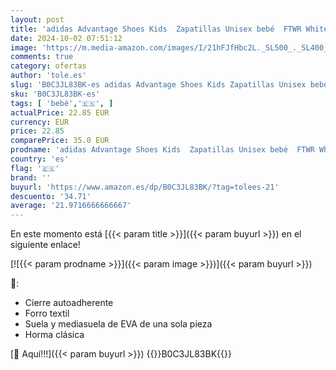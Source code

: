 ```yaml
---
layout: post
title: 'adidas Advantage Shoes Kids  Zapatillas Unisex bebé  FTWR White/FTWR White/Green  26 EU'
date: 2024-10-02 07:51:12
image: 'https://m.media-amazon.com/images/I/21hFJfHbc2L._SL500_._SL400_.jpg'
comments: true
category: ofertas
author: 'tole.es'
slug: 'B0C3JL83BK-es adidas Advantage Shoes Kids Zapatillas Unisex bebé FTWR...'
sku: 'B0C3JL83BK-es'
tags: [ 'bebé','🇪🇸', ]
actualPrice: 22.85 EUR
currency: EUR
price: 22.85
comparePrice: 35.0 EUR
prodname: 'adidas Advantage Shoes Kids  Zapatillas Unisex bebé  FTWR White/FTWR White/Green  26 EU'
country: 'es'
flag: '🇪🇸'
brand: ''
buyurl: 'https://www.amazon.es/dp/B0C3JL83BK/?tag=tolees-21'
descuento: '34.71'
average: '21.9716666666667'
---
```


En este momento está [{{< param title >}}]({{< param buyurl >}}) en el siguiente enlace!

[![{{< param prodname >}}]({{< param image >}})]({{< param buyurl >}})

🔎:

- Cierre autoadherente
- Forro textil
- Suela y mediasuela de EVA de una sola pieza
- Horma clásica

[🛒 Aquí!!!]({{< param buyurl >}})
{{<world>}}B0C3JL83BK{{</world>}}

